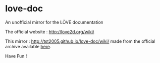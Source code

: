 # love-doc
An unofficial mirror for the LÖVE documentation

The official website : http://love2d.org/wiki/

This mirror : http://tst2005.github.io/love-doc/wiki/ 
 made from the official archive available [here](http://commondatastorage.googleapis.com/loveclub/docs.zip).
 
 Have Fun !
